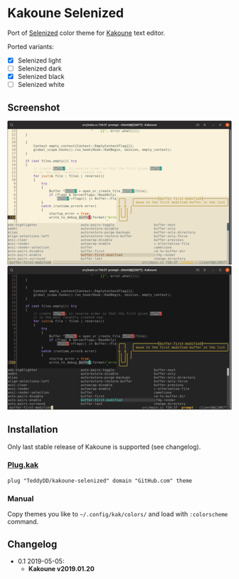 # Kakoune Selenized

Port of [Selenized] color theme for [Kakoune] text editor.

Ported variants:

- [x] Selenized light
- [ ] Selenized dark
- [x] Selenized black
- [ ] Selenized white

## Screenshot

![light theme](./screenshots/light.png)
![dark theme](./screenshots/dark.png)

## Installation

Only last stable release of Kakoune is supported (see changelog).

### [Plug.kak]

```kak
plug "TeddyDD/kakoune-selenized" domain "GitHub.com" theme
```

### Manual

Copy themes you like to `~/.config/kak/colors/` and load with `:colorscheme`
command.

## Changelog

- 0.1 2019-05-05:
    - **Kakoune v2019.01.20**


[Selenized]: https://github.com/jan-warchol/selenized
[Kakoune]: http://kakoune.org/
[Plug.kak]: https://github.com/andreyorst/plug.kak
